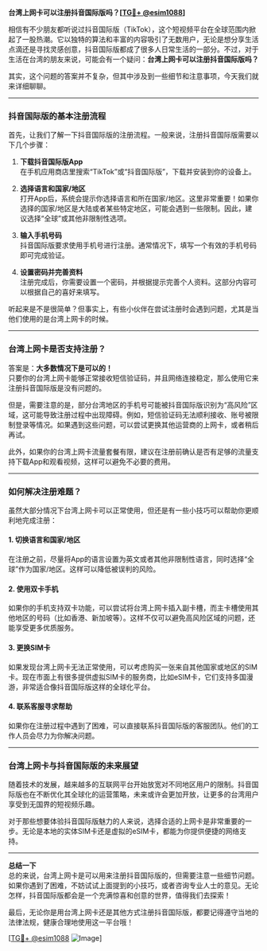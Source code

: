 **台湾上网卡可以注册抖音国际版吗？[[TG💪+ @esim1088](https://t.me/s/esim1088)]**

相信有不少朋友都听说过抖音国际版（TikTok），这个短视频平台在全球范围内掀起了一股热潮。它以独特的算法和丰富的内容吸引了无数用户，无论是想分享生活点滴还是寻找灵感创意，抖音国际版都成了很多人日常生活的一部分。不过，对于生活在台湾的朋友来说，可能会有一个疑问：**台湾上网卡可以注册抖音国际版吗？**

其实，这个问题的答案并不复杂，但其中涉及到一些细节和注意事项，今天我们就来详细聊聊。

---

### 抖音国际版的基本注册流程

首先，让我们了解一下抖音国际版的注册流程。一般来说，注册抖音国际版需要以下几个步骤：

1. **下载抖音国际版App**  
   在手机应用商店里搜索“TikTok”或“抖音国际版”，下载并安装到你的设备上。

2. **选择语言和国家/地区**  
   打开App后，系统会提示你选择语言和所在国家/地区。这里非常重要！如果你选择的国家/地区是大陆或者某些特定地区，可能会遇到一些限制。因此，建议选择“全球”或其他非限制性选项。

3. **输入手机号码**  
   抖音国际版要求使用手机号进行注册。通常情况下，填写一个有效的手机号码即可完成验证。

4. **设置密码并完善资料**  
   注册完成后，你需要设置一个密码，并根据提示完善个人资料。这部分内容可以根据自己的喜好来填写。

听起来是不是很简单？但事实上，有些小伙伴在尝试注册时会遇到问题，尤其是当他们使用的是台湾上网卡的时候。

---

### 台湾上网卡是否支持注册？

答案是：**大多数情况下是可以的！**  
只要你的台湾上网卡能够正常接收短信验证码，并且网络连接稳定，那么使用它来注册抖音国际版是没有问题的。

但是，需要注意的是，部分台湾地区的手机号可能被抖音国际版识别为“高风险”区域，这可能导致注册过程中出现障碍。例如，短信验证码无法顺利接收、账号被限制登录等情况。如果遇到这些问题，可以尝试更换其他运营商的上网卡，或者稍后再试。

此外，如果你的台湾上网卡流量套餐有限，建议在注册前确认是否有足够的流量支持下载App和观看视频，这样可以避免不必要的费用。

---

### 如何解决注册难题？

虽然大部分情况下台湾上网卡可以正常使用，但还是有一些小技巧可以帮助你更顺利地完成注册：

#### 1. **切换语言和国家/地区**
   在注册之前，尽量将App的语言设置为英文或者其他非限制性语言，同时选择“全球”作为国家/地区。这样可以降低被误判的风险。

#### 2. **使用双卡手机**
   如果你的手机支持双卡功能，可以尝试将台湾上网卡插入副卡槽，而主卡槽使用其他地区的号码（比如香港、新加坡等）。这样不仅可以避免高风险区域的问题，还能享受更多优质服务。

#### 3. **更换SIM卡**
   如果发现台湾上网卡无法正常使用，可以考虑购买一张来自其他国家或地区的SIM卡。现在市面上有很多提供虚拟SIM卡的服务商，比如eSIM卡，它们支持多国漫游，非常适合像抖音国际版这样的全球化平台。

#### 4. **联系客服寻求帮助**
   如果你在注册过程中遇到了困难，可以直接联系抖音国际版的客服团队。他们的工作人员会尽力为你解决问题。

---

### 台湾上网卡与抖音国际版的未来展望

随着技术的发展，越来越多的互联网平台开始放宽对不同地区用户的限制。抖音国际版也在不断优化其全球化的运营策略，未来或许会更加开放，让更多的台湾用户享受到无国界的短视频乐趣。

对于那些想要体验抖音国际版魅力的人来说，选择合适的上网卡是非常重要的一步。无论是本地的实体SIM卡还是虚拟的eSIM卡，都能为你提供便捷的网络支持。

---

**总结一下**  
总的来说，台湾上网卡是可以用来注册抖音国际版的，但需要注意一些细节问题。如果你遇到了困难，不妨试试上面提到的小技巧，或者咨询专业人士的意见。无论怎样，抖音国际版都会是一个充满惊喜和创意的世界，值得我们去探索！

最后，无论你是用台湾上网卡还是其他方式注册抖音国际版，都要记得遵守当地的法律法规，健康合理地使用这一平台哦！

[[TG💪+ @esim1088](https://t.me/s/esim1088) ![Image](https://i.postimg.cc/4NQfJmqS/Snipaste-2025-05-13-00-14-12.png)]